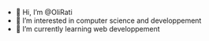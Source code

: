 - 👋 Hi, I’m @OliRati
- 👀 I’m interested in computer science and developpement
- 🌱 I’m currently learning web developpement

<!---
OliRati/OliRati is a ✨ special ✨ repository because its `README.md` (this file) appears on your GitHub profile.
You can click the Preview link to take a look at your changes.
--->
